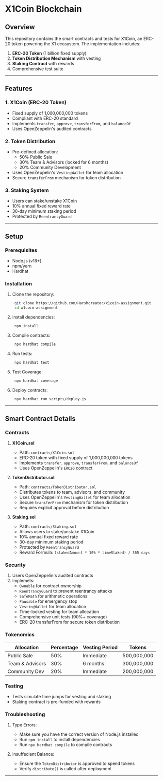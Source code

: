 # X1Coin Blockchain

## Overview
This repository contains the smart contracts and tests for X1Coin, an ERC-20 token powering the X1 ecosystem. The implementation includes:
1. **ERC-20 Token** (1 billion fixed supply)
2. **Token Distribution Mechanism** with vesting
3. **Staking Contract** with rewards
4. Comprehensive test suite

---

## Features

### 1. X1Coin (ERC-20 Token)
- Fixed supply of 1,000,000,000 tokens
- Compliant with ERC-20 standard
- Implements `transfer`, `approve`, `transferFrom`, and `balanceOf`
- Uses OpenZeppelin's audited contracts

### 2. Token Distribution
- Pre-defined allocation:
  - 50% Public Sale
  - 30% Team & Advisors (locked for 6 months)
  - 20% Community Development
- Uses OpenZeppelin's `VestingWallet` for team allocation
- Secure `transferFrom` mechanism for token distribution

### 3. Staking System
- Users can stake/unstake X1Coin
- 10% annual fixed reward rate
- 30-day minimum staking period
- Protected by `ReentrancyGuard`

---

## Setup

### Prerequisites
- Node.js (v18+)
- npm/yarn
- Hardhat

### Installation
1. Clone the repository:
   ```bash
    git clone https://github.com/Harshcreator/x1coin-assignment.git
    cd x1coin-assignment
   ```

2. Install dependencies:
   ```bash
    npm install
   ```

3. Compile contracts:
   ```bash
    npx hardhat compile
   ```

4. Run tests:
   ```bash
    npx hardhat test
   ```

5. Test Coverage:
   ```bash
    npx hardhat coverage
   ```

6. Deploy contracts:
   ```bash
    npx hardhat run scripts/deploy.js
   ```
---

## Smart Contract Details

### Contracts

1. **X1Coin.sol** 
    - Path: `contracts/X1Coin.sol`
    - ERC-20 token with fixed supply of 1,000,000,000 tokens
    - Implements `transfer`, `approve`, `transferFrom`, and `balanceOf`
    - Uses OpenZeppelin's `ERC20` contract

2. **TokenDistributor.sol**
    - Path: `contracts/TokenDistributor.sol`
    - Distributes tokens to team, advisors, and community
    - Uses OpenZeppelin's `VestingWallet` for team allocation
    - Secure `transferFrom` mechanism for token distribution
    - Requires explicit approval before distribution

3. **Staking.sol**
    - Path: `contracts/Staking.sol`
    - Allows users to stake/unstake X1Coin
    - 10% annual fixed reward rate
    - 30-day minimum staking period
    - Protected by `ReentrancyGuard`
    - Reward Formula: `(stakedAmount * 10% * timeStaked) / 365 days`

### Security

1. Users OpenZeppelin's audited contracts
2. Implemets:
    - `Ownable` for contract ownership
    - `ReentrancyGuard` to prevent reentrancy attacks
    - `SafeMath` for arithmetic operations
    - `Pausable` for emergency stop
    - `VestingWallet` for team allocation
    - Time-locked vesting for team allocation
    - Comprehensive unit tests (90%+ coverage)
    - ERC-20 transferFrom for secure token distribution

### Tokenomics

| Allocation       | Percentage | Vesting Period    | Tokens         |
|------------------|------------|-------------------|----------------|
| Public Sale      | 50%        | Immediate         | 500,000,000    |
| Team & Advisors  | 30%        | 6 months          | 300,000,000    |
| Community Dev    | 20%        | Immediate         | 200,000,000    |

### Testing

- Tests simulate time jumps for vesting and staking
- Staking contract is pre-funded with rewards

### Troubleshooting

1. Type Errors:
    - Make sure you have the correct version of Node.js installed
    - Run `npm install` to install dependencies
    - Run `npx hardhat compile` to compile contracts

2. Insuffecient Balance:
    - Ensure the `TokenDistributor` is approved to spend tokens
    - Verify `distribute()` is called after deployment

---